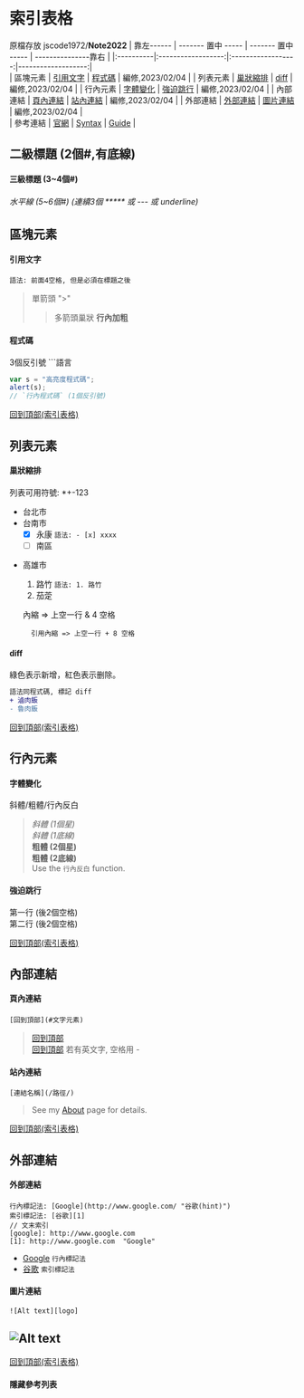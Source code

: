 索引表格 
=========================================
原檔存放 jscode1972/**Note2022**
| 靠左------ | ------- 置中 ----- | ------- 置中 -----  | ---------------靠右 |
|:----------|:------------------:|:------------------:|-------------------:|            
| 區塊元素   | [引用文字](#引用文字) | [程式碼](#程式碼)    | 編修,2023/02/04     | 
| 列表元素   | [巢狀縮排](#巢狀縮排) | [diff](#diff)      | 編修,2023/02/04     | 
| 行內元素   | [字體變化](#字體變化) | [強迫跳行](#強迫跳行) | 編修,2023/02/04     | 
| 內部連結   | [頁內連結](#頁內連結) | [站內連結](#站內連結) | 編修,2023/02/04     | 
| 外部連結   | [外部連結](#外部連結) | [圖片連結](#圖片連結) | 編修,2023/02/04     |    
| 參考連結   | [官網][2]           | [Syntax][3]        | [Guide][4]         |

## 二級標題 (2個#,有底線)
#### 三級標題 (3~4個#)
###### 水平線 (5~6個#)  (連續3個 ***** 或  --- 或 underline)


## 區塊元素
#### 引用文字
    語法: 前面4空格, 但是必須在標題之後 
> 單箭頭 ">"
>> 多箭頭巢狀  **行內加粗** 

#### 程式碼 
3個反引號 ```語言
```javascript
var s = "高亮度程式碼";
alert(s);
// `行內程式碼` (1個反引號)
```

[回到頂部(索引表格)](#索引表格)

## 列表元素
#### 巢狀縮排
列表可用符號: *+-123 
- 台北市 
- 台南市 
  - [x] 永康 `語法: - [x] xxxx`
  - [ ] 南區 
* 高雄市  
  1. 路竹 `語法: 1. 路竹`
  1. 茄萣

    內縮 => 上空一行 & 4 空格
    
        引用內縮 => 上空一行 + 8 空格
#### diff
綠色表示新增，紅色表示删除。
```diff
語法同程式碼, 標記 diff
+ 滷肉飯
- 魯肉飯
```

[回到頂部(索引表格)](#索引表格)

## 行內元素
#### 字體變化
斜體/粗體/行內反白
> *斜體 (1個星)*  
_斜體 (1底線)_  
**粗體 (2個星)**   
__粗體 (2底線)__  
Use the `行內反白` function.  
#### 強迫跳行 
第一行 (後2個空格)  
第二行 (後2個空格)  

[回到頂部(索引表格)](#索引表格)

## 內部連結
#### 頁內連結
`[回到頂部](#文字元素)`
>[回到頂部](#文字元素)  
>[回到頂部](#a-bb-cc) 若有英文字, 空格用 -
#### 站內連結
`[連結名稱](/路徑/)`
>See my [About](/about/) page for details. 

[回到頂部(索引表格)](#索引表格)

## 外部連結
#### 外部連結
```
行內標記法: [Google](http://www.google.com/ "谷歌(hint)")
索引標記法: [谷歌][1]
// 文末索引
[google]: http://www.google.com 
[1]: http://www.google.com  "Google"
```
- [Google](http://www.google.com/ "谷歌")  `行內標記法`  
- [谷歌][1]       `索引標記法`  
#### 圖片連結
```
![Alt text][logo]
```
![Alt text][logo]
-------------------------------------
[回到頂部(索引表格)](#索引表格)

#### 隱藏參考列表
[1]: http://www.google.com   "Google"
[2]: https://markdown.tw/#html  
[3]: https://guides.github.com/features/mastering-markdown/     "Basic writing and formatting syntax"                          
[4]: https://www.markdownguide.org/basic-syntax/                "Markdown Guide"
[logo]: https://www.google.com.tw/images/branding/googlelogo/2x/googlelogo_color_272x92dp.png   

